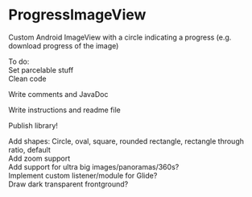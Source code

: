 # ProgressImageView  
Custom Android ImageView with a circle indicating a progress (e.g. download progress of the image)  
  
To do:  
Set parcelable stuff  
Clean code  

Write comments and JavaDoc  
  
Write instructions and readme file  

Publish library!  
  
Add shapes: Circle, oval, square, rounded rectangle, rectangle through ratio, default  
Add zoom support  
Add support for ultra big images/panoramas/360s?  
Implement custom listener/module for Glide?  
Draw dark transparent frontground?  

